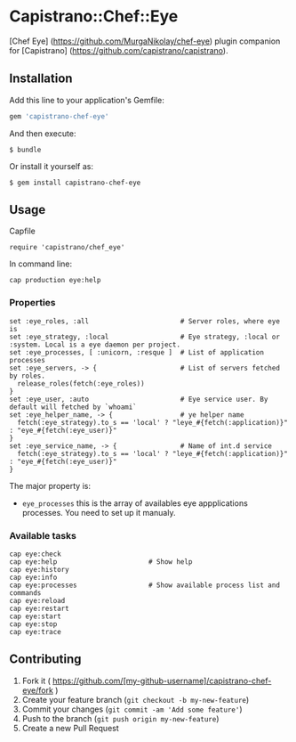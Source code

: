 # Capistrano::Chef::Eye

[Chef Eye] (https://github.com/MurgaNikolay/chef-eye) plugin companion for [Capistrano]  (https://github.com/capistrano/capistrano).

## Installation

Add this line to your application's Gemfile:

```ruby
gem 'capistrano-chef-eye'
```

And then execute:

    $ bundle

Or install it yourself as:

    $ gem install capistrano-chef-eye

## Usage

Capfile

    require 'capistrano/chef_eye'
    
In command line:

    cap production eye:help

### Properties

    set :eye_roles, :all                       # Server roles, where eye is
    set :eye_strategy, :local                  # Eye strategy, :local or :system. Local is a eye daemon per project.
    set :eye_processes, [ :unicorn, :resque ]  # List of application processes
    set :eye_servers, -> {                     # List of servers fetched by roles.
      release_roles(fetch(:eye_roles))
    }
    set :eye_user, :auto                       # Eye service user. By default will fetched by `whoami`
    set :eye_helper_name, -> {                 # ye helper name
      fetch(:eye_strategy).to_s == 'local' ? "leye_#{fetch(:application)}" : "eye_#{fetch(:eye_user)}"
    }
    set :eye_service_name, -> {                # Name of int.d service
      fetch(:eye_strategy).to_s == 'local' ? "leye_#{fetch(:application)}" : "eye_#{fetch(:eye_user)}"
    }


The major property is:

  * `eye_processes`  this is the array of availables eye appplications processes. You need to set up it manualy.
  
### Available tasks

    cap eye:check                      
    cap eye:help                       # Show help
    cap eye:history
    cap eye:info   
    cap eye:processes                  # Show available process list and commands
    cap eye:reload                     
    cap eye:restart                    
    cap eye:start                      
    cap eye:stop                       
    cap eye:trace                      

## Contributing

1. Fork it ( https://github.com/[my-github-username]/capistrano-chef-eye/fork )
2. Create your feature branch (`git checkout -b my-new-feature`)
3. Commit your changes (`git commit -am 'Add some feature'`)
4. Push to the branch (`git push origin my-new-feature`)
5. Create a new Pull Request
